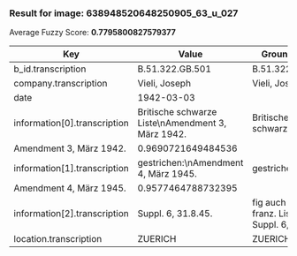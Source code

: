 ### Result for image: 638948520648250905_63_u_027
Average Fuzzy Score: **0.7795800827579377**
<small>

| Key | Value | Ground Truth | Score |
| --- | --- | --- | --- |
| b_id.transcription | B.51.322.GB.501 | B.51.322.GB.501. | 0.967741935483871 |
| company.transcription | Vieli, Joseph | Vieli, Joseph | 1.0 |
| date | 1942-03-03 |  | 0.0 |
| information[0].transcription | Britische schwarze Liste\nAmendment 3, März 1942. | Britische schwarze Liste
Amendment 3, März 1942. | 0.9690721649484536 |
| information[1].transcription | gestrichen:\nAmendment 4, März 1945. | gestrichen:
Amendment 4, März 1945. | 0.9577464788732395 |
| information[2].transcription | Suppl. 6, 31.8.45. | fig auch auf franz. Liste - Suppl. 6, 31.8.45. | 0.5625 |
| location.transcription | ZUERICH | ZUERICH | 1.0 |

</small>
